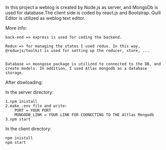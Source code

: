 In this project a weblog is created by Node.js as server, and MongoDb is used for database.The client side is coded by react.js and Bootstrap. Quill Editor is utilized as weblog text editor. 

More info:

    back-end => express is used for coding the backend. 

    Redux => for managing the states I used redux. In this way, @reduxjs/toolkit is used for setting up the reducer, store, ...


    Database => moongose package is utilized to connected to the DB, and create models. In addition, I used Atlas mongodb as a database storage. 





After dowloading: 

In the server directory: 

    1.npm inistall
    2.make .env file and write:
        PORT = YOUR PORT
        MONGODB_LINK = YOUR LINK FOR COONECTING TO THE Altlas Mongodb
    3.npm start


In the client directory: 

    npm inistall 
    npm start 